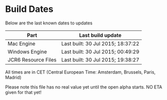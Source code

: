 # Build Dates

Below are the last known dates to updates

Part | Last build update
-----|-----
Mac Engine | Last built: 30 Jul 2015; 18:37:22
Windows Engine | Last built: 30 Jul 2015; 00:49:29
JCR6 Resource Files | Last built: 30 Jul 2015; 19:38:27
All times are in CET (Central European Time: Amsterdam, Brussels, Paris, Madrid)


Please note this file has no real value yet until the open alpha starts. NO ETA given for that yet!
